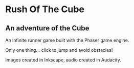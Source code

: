 # Rush Of The Cube
## An adventure of the Cube

An infinite runner game built with the Phaser game engine.

Only one thing... click to jump and avoid obstacles!

Images created in Inkscape, audio created in Audacity.
